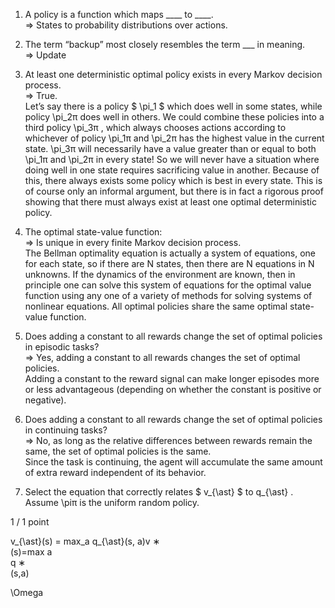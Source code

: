 1. A policy is a function which maps ____ to ____.  
   => States to probability distributions over actions.
     
     
2. The term “backup” most closely resembles the term ___ in meaning.  
   => Update
   
     
3. At least one deterministic optimal policy exists in every Markov decision process.  
   => True.  
   Let’s say there is a policy $ \pi_1 $ which does well in some states, while policy \pi_2π does well in others. 
   We could combine these policies into a third policy \pi_3π , which always chooses actions according to whichever of policy \pi_1π and \pi_2π 
   has the highest value in the current state. \pi_3π will necessarily have a value greater than or equal to both \pi_1π and \pi_2π in every state! 
   So we will never have a situation where doing well in one state requires sacrificing value in another. Because of this, there always exists some 
   policy which is best in every state. This is of course only an informal argument, but there is in fact a rigorous proof showing that there must 
   always exist at least one optimal deterministic policy.
    
    
4. The optimal state-value function:   
   => Is unique in every finite Markov decision process.   
   The Bellman optimality equation is actually a system of equations, one for each state, so if there are N states, then there are N equations in 
   N unknowns. If the dynamics of the environment are known, then in principle one can solve this system of equations for the optimal value function 
   using any one of a variety of methods for solving systems of nonlinear equations. All optimal policies share the same optimal state-value function.
   
    
5. Does adding a constant to all rewards change the set of optimal policies in episodic tasks?   
   => Yes, adding a constant to all rewards changes the set of optimal policies.   
   Adding a constant to the reward signal can make longer episodes more or less advantageous (depending on whether the constant is positive or negative).  
   
   
6. Does adding a constant to all rewards change the set of optimal policies in continuing tasks?   
   => No, as long as the relative differences between rewards remain the same, the set of optimal policies is the same.   
   Since the task is continuing, the agent will accumulate the same amount of extra reward independent of its behavior.   
   
   
7. Select the equation that correctly relates $ v_{\ast} $ to q_{\ast} . Assume \piπ is the uniform random policy.

1 / 1 point

v_{\ast}(s) = max_a q_{\ast}(s, a)v 
∗
​	
 (s)=max 
a
​	
 q 
∗
​	
 (s,a)
 
 \Omega
